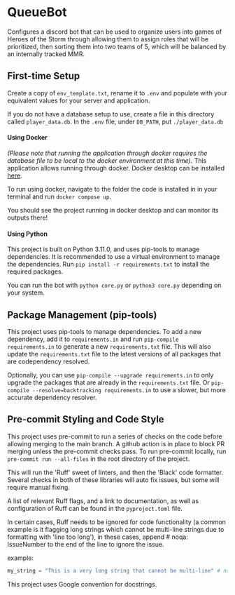 # QueueBot

Configures a discord bot that can be used to organize users into games of Heroes of the Storm through allowing them to assign roles that will be prioritized, then sorting them into two teams of 5, which will be balanced by an internally tracked MMR.

## First-time Setup
Create a copy of `env_template.txt`, rename it to `.env` and populate with your equivalent values for your server and application.

If you do not have a database setup to use, create a file in this directory called `player_data.db`. In the `.env` file, under `DB_PATH`, put `./player_data.db`

#### Using Docker
_(Please note that running the application through docker requires the database file to be local to the docker environment at this time)._
This application allows running through docker. Docker desktop can be installed [here](https://www.docker.com/products/docker-desktop/).

To run using docker, navigate to the folder the code is installed in in your terminal and run `docker compose up`.

You should see the project running in docker desktop and can monitor its outputs there!

#### Using Python
This project is built on Python 3.11.0, and uses pip-tools to manage dependencies. It is recommended to use a virtual environment to manage the dependencies.
Run `pip install -r requirements.txt` to install the required packages.

You can run the bot with `python core.py` or `python3 core.py` depending on your system.

## Package Management (pip-tools)
This project uses pip-tools to manage dependencies. To add a new dependency, add it to `requirements.in` and run `pip-compile requirements.in` to generate a new `requirements.txt` file. This will also update the `requirements.txt` file to the latest versions of all packages that are codependency resolved.

Optionally, you can use `pip-compile --upgrade requirements.in` to only upgrade the packages that are already in the `requirements.txt` file.
Or `pip-compile --resolve=backtracking requirements.in` to use a slower, but more accurate dependency resolver.

## Pre-commit Styling and Code Style
This project uses pre-commit to run a series of checks on the code before allowing merging to the main branch. A github action is in place to block PR merging unless the pre-commit checks pass.
To run pre-commit locally, run `pre-commit run --all-files` in the root directory of the project.

This will run the 'Ruff' sweet of linters, and then the 'Black' code formatter. Several checks in both of these libraries will auto fix issues, but some will require manual fixing.

A list of relevant Ruff flags, and a link to documentation, as well as configuration of Ruff can be found in the `pyproject.toml` file.

In certain cases, Ruff needs to be ignored for code functionality (a common example is it flagging long strings which cannot be multi-line strings due to formatting with 'line too long'), in these cases, append # noqa: IssueNumber to the end of the line to ignore the issue.

example:
```python
my_string = "This is a very long string that cannot be multi-line" # noqa: E501
```

This project uses Google convention for docstrings.
